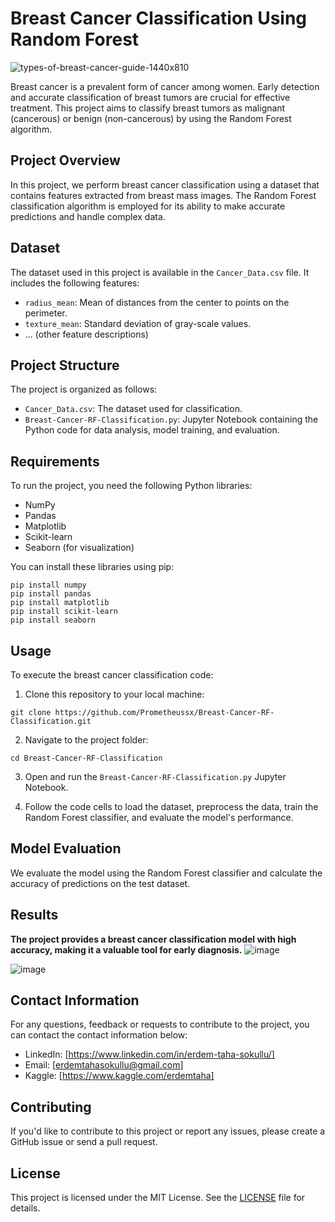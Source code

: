 # Breast Cancer Classification Using Random Forest
![types-of-breast-cancer-guide-1440x810](https://github.com/Prometheussx/Breast-Cancer-RF-Classification/assets/54312783/f3a4e32e-3652-4a3a-b8c1-5ea75ae6a268)

Breast cancer is a prevalent form of cancer among women. Early detection and accurate classification of breast tumors are crucial for effective treatment. This project aims to classify breast tumors as malignant (cancerous) or benign (non-cancerous) by using the Random Forest algorithm.

## Project Overview

In this project, we perform breast cancer classification using a dataset that contains features extracted from breast mass images. The Random Forest classification algorithm is employed for its ability to make accurate predictions and handle complex data.

## Dataset

The dataset used in this project is available in the `Cancer_Data.csv` file. It includes the following features:

- `radius_mean`: Mean of distances from the center to points on the perimeter.
- `texture_mean`: Standard deviation of gray-scale values.
- ... (other feature descriptions)

## Project Structure

The project is organized as follows:

- `Cancer_Data.csv`: The dataset used for classification.
- `Breast-Cancer-RF-Classification.py`: Jupyter Notebook containing the Python code for data analysis, model training, and evaluation.

## Requirements

To run the project, you need the following Python libraries:

- NumPy
- Pandas
- Matplotlib
- Scikit-learn
- Seaborn (for visualization)

You can install these libraries using pip:

```
pip install numpy 
pip install pandas 
pip install matplotlib 
pip install scikit-learn 
pip install seaborn
```

## Usage

To execute the breast cancer classification code:

1. Clone this repository to your local machine:

```
git clone https://github.com/Prometheussx/Breast-Cancer-RF-Classification.git
```

2. Navigate to the project folder:

```
cd Breast-Cancer-RF-Classification
```

3. Open and run the `Breast-Cancer-RF-Classification.py` Jupyter Notebook.

4. Follow the code cells to load the dataset, preprocess the data, train the Random Forest classifier, and evaluate the model's performance.

## Model Evaluation

We evaluate the model using the Random Forest classifier and calculate the accuracy of predictions on the test dataset.

## Results
**The project provides a breast cancer classification model with high accuracy, making it a valuable tool for early diagnosis.**
![image](https://github.com/Prometheussx/Breast-Cancer-RF-Classification/assets/54312783/3f0e0192-ead2-4b3e-a825-11d4e6b5b1d3)

![image](https://github.com/Prometheussx/Breast-Cancer-RF-Classification/assets/54312783/b7b0440a-483e-481d-ac8e-139a711d8e84)

## Contact Information

For any questions, feedback or requests to contribute to the project, you can contact the contact information below:

- LinkedIn: [https://www.linkedin.com/in/erdem-taha-sokullu/]
- Email: [erdemtahasokullu@gmail.com]
- Kaggle: [https://www.kaggle.com/erdemtaha]

## Contributing

If you'd like to contribute to this project or report any issues, please create a GitHub issue or send a pull request.

## License

This project is licensed under the MIT License. See the [LICENSE](LICENSE) file for details.

